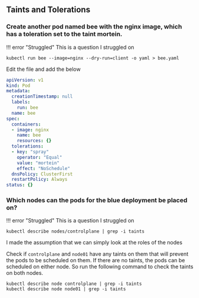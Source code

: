 ## Taints and Tolerations

### Create another pod named bee with the nginx image, which has a toleration set to the taint mortein.

!!! error "Struggled"
This is a question I struggled on

```shell
kubectl run bee --image=nginx --dry-run=client -o yaml > bee.yaml
```

Edit the file and add the below

```yaml
apiVersion: v1
kind: Pod
metadata:
  creationTimestamp: null
  labels:
    run: bee
  name: bee
spec:
  containers:
  - image: nginx
    name: bee
    resources: {}
  tolerations:
  - key: "spray"
    operator: "Equal"
    value: "mortein"
    effect: "NoSchedule"
  dnsPolicy: ClusterFirst
  restartPolicy: Always
status: {}
```

### Which nodes can the pods for the blue deployment be placed on?

!!! error "Struggled"
This is a question I struggled on

```shell
kubectl describe nodes/controlplane | grep -i taints
```

I made the assumption that we can simply look at the roles of the nodes

Check if `controlplane` and `node01` have any taints on them that will prevent the pods to be scheduled on them. If there are no taints, the pods can be scheduled on either node.
So run the following command to check the taints on both nodes.
``` shell
kubectl describe node controlplane | grep -i taints
kubectl describe node node01 | grep -i taints
```